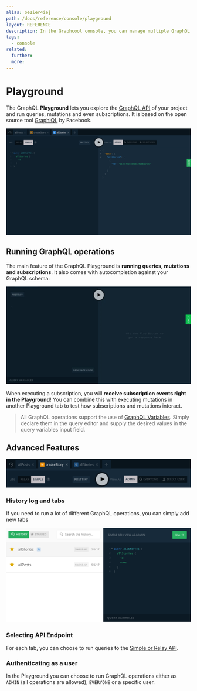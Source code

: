 ```yaml
---
alias: oe1ier4iej
path: /docs/reference/console/playground
layout: REFERENCE
description: In the Graphcool console, you can manage multiple GraphQL projects, define your GraphQL schema and create or modify your data set.
tags:
  - console
related:
  further:
  more:
---
```


# Playground

The GraphQL **Playground** lets you explore the [GraphQL API](!alias-heshoov3ai) of your project and run queries, mutations and even subscriptions. It is based on the open source tool [GraphiQL](https://github.com/graphql/graphiql) by Facebook.

![](./playground.png)

## Running GraphQL operations

The main feature of the GraphQL Playground is **running queries, mutations and subscriptions**. It also comes with autocompletion against your GraphQL schema:

![](./graphql-autocompletion.gif)

When executing a subscription, you will  **receive subscription events right in the Playground**! You can combine this with executing mutations in another Playground tab to test how subscriptions and mutations interact.

> All GraphQL operations support the use of [GraphQL Variables](!alias-thaexex7av). Simply declare them in the query editor and supply the desired values in the query variables input field.

## Advanced Features

![](./advanced-features.png)

### History log and tabs

If you need to run a lot of different GraphQL operations, you can simply add new tabs

![](./history.png)

### Selecting API Endpoint

For each tab, you can choose to run queries to the [Simple or Relay API](!alias-heshoov3ai).

### Authenticating as a user

In the Playground you can choose to run GraphQL operations either as `ADMIN` (all operations are allowed), `EVERYONE` or a specific user.
